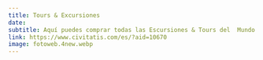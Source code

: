 ```yaml
---
title: Tours & Excursiones
date:
subtitle: Aquí puedes comprar todas las Escursiones & Tours del  Mundo
link: https://www.civitatis.com/es/?aid=10670
image: fotoweb.4new.webp
---
```

